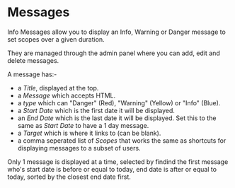 # Messages

Info Messages allow you to display an Info, Warning or Danger message to set
scopes over a given duration.

They are managed through the admin panel where you can add, edit and delete
messages.

A message has:-

- a _Title_, displayed at the top.
- a _Message_ which accepts HTML.
- a _type_ which can "Danger" (Red), "Warning" (Yellow) or "Info" (Blue).
- a _Start Date_ which is the first date it will be displayed.
- an _End Date_ which is the last date it will be displayed. Set this to the
  same as _Start Date_ to have a 1 day message.
- a _Target_ which is where it links to (can be blank).
- a comma seperated list of _Scopes_ that works the same as shortcuts for
  displaying messages to a subset of users.

Only 1 message is displayed at a time, selected by findind the first message
who's start date is before or equal to today, end date is after or equal to
today, sorted by the closest end date first.
